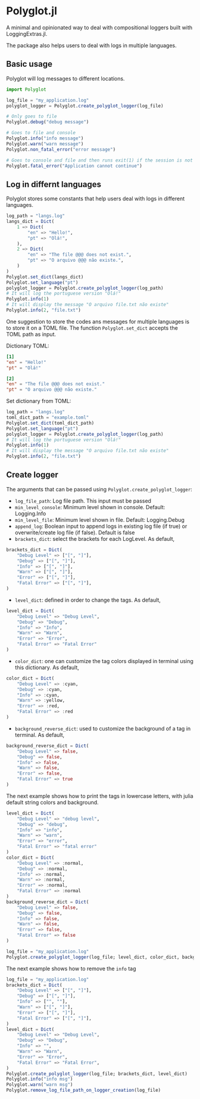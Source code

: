 # Polyglot.jl

A minimal and opinionated way to deal with compositional loggers built with LoggingExtras.jl. 

The package also helps users to deal with logs in multiple languages.

## Basic usage

Polyglot will log messages to different locations.

```julia
import Polyglot

log_file = "my_application.log"
polyglot_logger = Polyglot.create_polyglot_logger(log_file)

# Only goes to file
Polyglot.debug("debug message")

# Goes to file and console
Polyglot.info("info message")
Polyglot.warn("warn message")
Polyglot.non_fatal_error("error message")

# Goes to console and file and then runs exit(1) if the session is not iterative.
Polyglot.fatal_error("Application cannot continue")
```

## Log in differnt languages

Polyglot stores some constants that help users deal with logs in different languages.

```julia
log_path = "langs.log"
langs_dict = Dict(
    1 => Dict(
        "en" => "Hello!",
        "pt" => "Olá!",
    ),
    2 => Dict(
        "en" => "The file @@@ does not exist.",
        "pt" => "O arquivo @@@ não existe.",
    )
)
Polyglot.set_dict(langs_dict)
Polyglot.set_language("pt")
polyglot_logger = Polyglot.create_polyglot_logger(log_path)
# It will log the portuguese version "Olá!"
Polyglot.info(1)
# It will display the message "O arquivo file.txt não existe"
Polyglot.info(2, "file.txt")
```

One suggestion to store the codes ans messages for multiple languages is to store it on a TOML file. The function `Polyglot.set_dict` accepts the TOML path as input. 

Dictionary TOML:
```toml
[1]
"en" = "Hello!"
"pt" = "Olá!"

[2]
"en" = "The file @@@ does not exist."
"pt" = "O arquivo @@@ não existe."
```

Set dictionary from TOML:
```julia
log_path = "langs.log"
toml_dict_path = "example.toml"
Polyglot.set_dict(toml_dict_path)
Polyglot.set_language("pt")
polyglot_logger = Polyglot.create_polyglot_logger(log_path)
# It will log the portuguese version "Olá!"
Polyglot.info(1)
# It will display the message "O arquivo file.txt não existe"
Polyglot.info(2, "file.txt")
```

## Create logger

The arguments that can be passed using `Polyglot.create_polyglot_logger`:
* `log_file_path`: Log file path. This input must be passed
* `min_level_console`: Minimum level shown in console. Default: Logging.Info
* `min_level_file`: Minimum level shown in file. Default: Logging.Debug
* `append_log`: Boolean input to append logs in existing log file (if true) or overwrite/create log file (if false). Default is false
* `brackets_dict`: select the brackets for each LogLevel. As default,
```julia
brackets_dict = Dict(
    "Debug Level" => ["[", "]"],
    "Debug" => ["[", "]"],
    "Info" => ["[", "]"],
    "Warn" => ["[", "]"],
    "Error" => ["[", "]"],
    "Fatal Error" => ["[", "]"],
)
```
* `level_dict`: defined in order to change the tags. As default, 
```julia
level_dict = Dict(
    "Debug Level" => "Debug Level",
    "Debug" => "Debug",
    "Info" => "Info",
    "Warn" => "Warn",
    "Error" => "Error",
    "Fatal Error" => "Fatal Error"
)
```
* `color_dict`: one can customize the tag colors displayed in terminal using this dictionary. As default,
```julia
color_dict = Dict(
    "Debug Level" => :cyan,
    "Debug" => :cyan,
    "Info" => :cyan,
    "Warn" => :yellow,
    "Error" => :red,
    "Fatal Error" => :red
)
```
* `background_reverse_dict`: used to customize the background of a tag in terminal. As default, 
```julia
background_reverse_dict = Dict(
    "Debug Level" => false,
    "Debug" => false,
    "Info" => false,
    "Warn" => false,
    "Error" => false,
    "Fatal Error" => true
)
```

The next example shows how to print the tags in lowercase letters, with julia default string colors and background.
```julia
level_dict = Dict(
    "Debug Level" => "debug level",
    "Debug" => "debug",
    "Info" => "info",
    "Warn" => "warn",
    "Error" => "error",
    "Fatal Error" => "fatal error"
)
color_dict = Dict(
    "Debug Level" => :normal,
    "Debug" => :normal,
    "Info" => :normal,
    "Warn" => :normal,
    "Error" => :normal,
    "Fatal Error" => :normal
)
background_reverse_dict = Dict(
    "Debug Level" => false,
    "Debug" => false,
    "Info" => false,
    "Warn" => false,
    "Error" => false,
    "Fatal Error" => false
)

log_file = "my_application.log"
Polyglot.create_polyglot_logger(log_file; level_dict, color_dict, background_reverse_dict)
```

The next example shows how to remove the `info` tag
```julia
log_file = "my_application.log"
brackets_dict = Dict(
    "Debug Level" => ["[", "]"],
    "Debug" => ["[", "]"],
    "Info" => ["", ""],
    "Warn" => ["[", "]"],
    "Error" => ["[", "]"],
    "Fatal Error" => ["[", "]"],
)
level_dict = Dict(
    "Debug Level" => "Debug Level",
    "Debug" => "Debug",
    "Info" => "",
    "Warn" => "Warn",
    "Error" => "Error",
    "Fatal Error" => "Fatal Error",
)
Polyglot.create_polyglot_logger(log_file; brackets_dict, level_dict)
Polyglot.info("info msg")
Polyglot.warn("warn msg")
Polyglot.remove_log_file_path_on_logger_creation(log_file)
```
